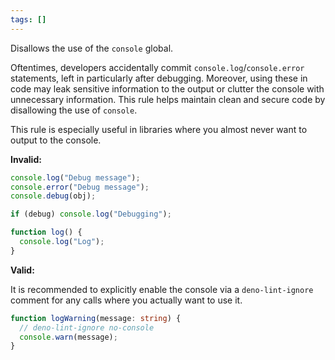 ```yaml
---
tags: []
---
```


Disallows the use of the `console` global.

Oftentimes, developers accidentally commit `console.log`/`console.error`
statements, left in particularly after debugging. Moreover, using these in code
may leak sensitive information to the output or clutter the console with
unnecessary information. This rule helps maintain clean and secure code by
disallowing the use of `console`.

This rule is especially useful in libraries where you almost never want to
output to the console.

**Invalid:**

```typescript
console.log("Debug message");
console.error("Debug message");
console.debug(obj);

if (debug) console.log("Debugging");

function log() {
  console.log("Log");
}
```

**Valid:**

It is recommended to explicitly enable the console via a `deno-lint-ignore`
comment for any calls where you actually want to use it.

```typescript
function logWarning(message: string) {
  // deno-lint-ignore no-console
  console.warn(message);
}
```
